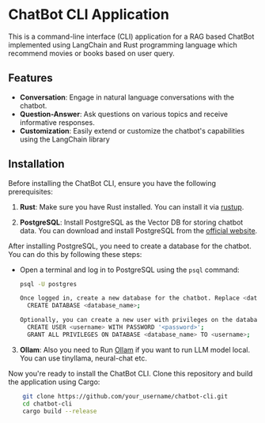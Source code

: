 # ChatBot CLI Application
This is a command-line interface (CLI) application for a RAG based ChatBot implemented using LangChain and Rust programming language which recommend movies or books based on user query.

## Features

- **Conversation**: Engage in natural language conversations with the chatbot.
- **Question-Answer**: Ask questions on various topics and receive informative responses.
- **Customization**: Easily extend or customize the chatbot's capabilities using the LangChain library

## Installation

Before installing the ChatBot CLI, ensure you have the following prerequisites:

1. **Rust**: Make sure you have Rust installed. You can install it via [rustup](https://www.rust-lang.org/tools/install).

2. **PostgreSQL**: Install PostgreSQL as the Vector DB for storing chatbot data. You can download and install PostgreSQL from the [official website](https://www.postgresql.org/download/).

After installing PostgreSQL, you need to create a database for the chatbot. You can do this by following these steps:


- Open a terminal and log in to PostgreSQL using the `psql` command:
  
  ```bash
  psql -U postgres

  Once logged in, create a new database for the chatbot. Replace <database_name> with your desired database name:
    CREATE DATABASE <database_name>;

  Optionally, you can create a new user with privileges on the database. Replace <username> and <password> with your desired username and password:
    CREATE USER <username> WITH PASSWORD '<password>';
    GRANT ALL PRIVILEGES ON DATABASE <database_name> TO <username>;
3. **Ollam**: Also you need to Run [Ollam](https://ollama.com) if you want to run LLM model local. You can use tinyllama, neural-chat etc.

Now you're ready to install the ChatBot CLI. Clone this repository and build the application using Cargo:
```bash
    git clone https://github.com/your_username/chatbot-cli.git
    cd chatbot-cli
    cargo build --release
